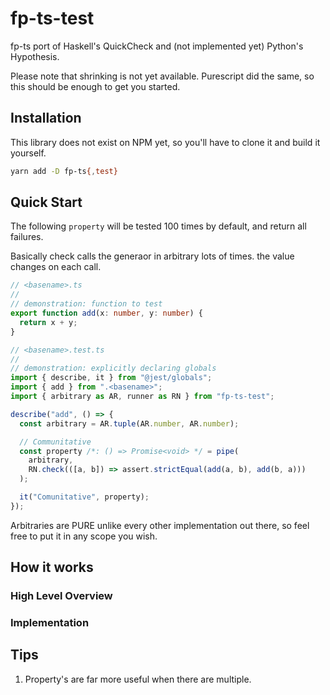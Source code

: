 # fp-ts-test

fp-ts port of Haskell's QuickCheck and (not implemented yet) Python's Hypothesis.

Please note that shrinking is not yet available.
Purescript did the same, so this should be enough to get you started.

## Installation

This library does not exist on NPM yet, so you'll have to clone it and build it yourself.

```sh
yarn add -D fp-ts{,test}
```

## Quick Start

The following `property` will be tested 100 times by default, and return all failures.

Basically check calls the generaor in arbitrary lots of times. the value changes on each call.

```ts
// <basename>.ts
//
// demonstration: function to test
export function add(x: number, y: number) {
  return x + y;
}

// <basename>.test.ts
//
// demonstration: explicitly declaring globals
import { describe, it } from "@jest/globals";
import { add } from ".<basename>";
import { arbitrary as AR, runner as RN } from "fp-ts-test";

describe("add", () => {
  const arbitrary = AR.tuple(AR.number, AR.number);

  // Communitative
  const property /*: () => Promise<void> */ = pipe(
    arbitrary,
    RN.check(([a, b]) => assert.strictEqual(add(a, b), add(b, a)))
  );

  it("Comunitative", property);
});
```

Arbitraries are PURE unlike every other implementation out there, so feel free to put it in any scope you wish.

## How it works

### High Level Overview

### Implementation

## Tips

1. Property's are far more useful when there are multiple.
